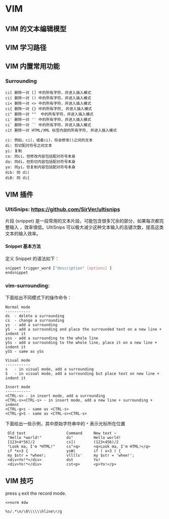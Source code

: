 # VIM 


## VIM 的文本编辑模型


## VIM 学习路径


## VIM 内置常用功能

### Surrounding

```
ci[ 删除一对 [] 中的所有字符，并进入插入模式
ci( 删除一对 () 中的所有字符，并进入插入模式
ci< 删除一对 <> 中的所有字符，并进入插入模式
ci{ 删除一对 {} 中的所有字符, 并进入插入模式
ci" 删除一对 ""  中的所有字符，并进入插入模式
ci' 删除一对 '' 中的所有字符，并进入插入模式
ci` 删除一对 `` 中的所有字符，并进入插入模式
cit 删除一对 HTML/XML 标签内部的所有字符, 并进入插入模式
```

```
ci: 例如，ci(，或者ci)，将会修改()之间的文本
di: 剪切配对符号之间文本
yi: 复制
ca: 同ci，但修改内容包括配对符号本身
da: 同di，但剪切内容包括配对符号本身
ya: 同yi，但复制内容包括配对符号本身
dib: 同 di(
diB: 同 di{
```

## VIM 插件

### UltiSnips: https://github.com/SirVer/ultisnips ###

片段 (snippet) 是一段常用的文本片段，可能包含很多冗余的部分，如果每次都完整输入
，效率很低。UltiSnips 可以极大减少这种文本输入的击键次数，提高这类文本的输入效率。

#### Snippet 基本方法 ####

定义 Snippet 的语法如下：

```bash
snippet trigger_word ["description" [options] ] 
endsnippet
```



### vim-surrounding: 

下面给出不同模式下的操作命令：

```
Normal mode
-----------
ds  - delete a surrounding
cs  - change a surrounding
ys  - add a surrounding
yS  - add a surrounding and place the surrounded text on a new line + indent it
yss - add a surrounding to the whole line
ySs - add a surrounding to the whole line, place it on a new line + indent it
ySS - same as ySs

Visual mode
-----------
s   - in visual mode, add a surrounding
S   - in visual mode, add a surrounding but place text on new line + indent it

Insert mode
-----------
<CTRL-s> - in insert mode, add a surrounding
<CTRL-s><CTRL-s> - in insert mode, add a new line + surrounding + indent
<CTRL-g>s - same as <CTRL-s>
<CTRL-g>S - same as <CTRL-s><CTRL-s>
```

下面给出一些示例，其中原始字符串中的 `*` 表示光标所在位置 

```
 Old text                  Command     New text ~
 "Hello *world!"           ds"         Hello world!
 [123+4*56]/2              cs])        (123+456)/2
 "Look ma, I'm *HTML!"     cs"<q>      <q>Look ma, I'm HTML!</q>
 if *x>3 {                 ysW(        if ( x>3 ) {
 my $str = *whee!;         vlllls'     my $str = 'whee!';
 <div>Yo!*</div>           dst         Yo!
 <div>Yo!*</div>           cst<p>      <p>Yo!</p>
```

## VIM 技巧

press `q` exit the record mode.

```
<>norm 4dw
```

```
%s/.*\n/\0\\\\\\hline\r/g
```
